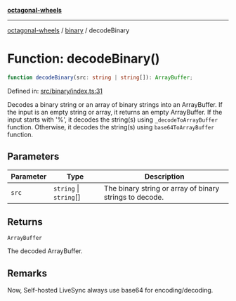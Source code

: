 [**octagonal-wheels**](../../README.md)

***

[octagonal-wheels](../../modules.md) / [binary](../README.md) / decodeBinary

# Function: decodeBinary()

```ts
function decodeBinary(src: string | string[]): ArrayBuffer;
```

Defined in: [src/binary/index.ts:31](https://github.com/vrtmrz/octagonal-wheels/blob/main/src/binary/index.ts#L31)

Decodes a binary string or an array of binary strings into an ArrayBuffer.
If the input is an empty string or array, it returns an empty ArrayBuffer.
If the input starts with '%', it decodes the string(s) using `_decodeToArrayBuffer` function.
Otherwise, it decodes the string(s) using `base64ToArrayBuffer` function.

## Parameters

| Parameter | Type | Description |
| ------ | ------ | ------ |
| `src` | `string` \| `string`[] | The binary string or array of binary strings to decode. |

## Returns

`ArrayBuffer`

The decoded ArrayBuffer.

## Remarks

Now, Self-hosted LiveSync always use base64 for encoding/decoding.
